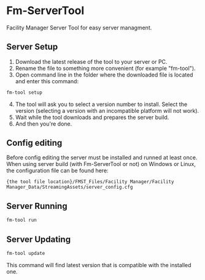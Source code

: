 # Fm-ServerTool
Facility Manager Server Tool for easy server managment.

## Server Setup
1. Download the latest release of the tool to your server or PC.
2. Rename the file to something more convenient (for example "fm-tool").
3. Open command line in the folder where the downloaded file is located and enter this command:
```sh
fm-tool setup
```
4. The tool will ask you to select a version number to install. Select the version (selecting a version with an incompatible platform will not work).
5. Wait while the tool downloads and prepares the server build.
6. And then you're done.

## Config editing
Before config editing the server must be installed and runned at least once.
When using server build (with Fm-ServerTool or not) on Windows or Linux, the configuration file can be found here:
```
{the tool file location}/FMST_Files/Facility Manager/Facility Manager_Data/StreamingAssets/server_config.cfg
```

## Server Running
```sh
fm-tool run
```

## Server Updating
```sh
fm-tool update
```
This command will find latest version that is compatible with the installed one.
